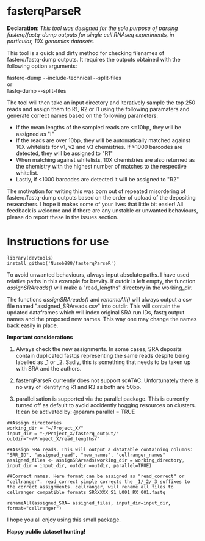 # fasterqParseR

**Declaration**: *This tool was designed for the sole purpose of parsing fasterq/fastq-dump outputs for single cell RNAseq experiments, in particular, 10X genomics datasets.*

This tool is a quick and dirty method for checking filenames of fasterq/fastq-dump outputs. It requires the outputs obtained with the following option arguments:

fasterq-dump --include-technical --split-files</br>
or</br>
fastq-dump --split-files</br>

The tool will then take an input directory and iteratively sample the top 250 reads and assign them to R1, R2 or I1 using the following paramaters and generate correct names based on the following parameters:

- If the mean lengths of the sampled reads are <=10bp, they will be assigned as "I"
- If the reads are over 10bp, they will be automatically matched against 10X whitelists for v1, v2 and v3 chemistries. If >1000 barcodes are detected, they will be assigned to "R1" 
- When matching against whitelists, 10X chemistries are also returned as the chemistry with the highest number of matches to the respective whitelist. 
- Lastly, if <1000 barcodes are detected it will be assigned to "R2"

The motivation for writing this was born out of repeated misordering of fasterq/fastq-dump outputs based on the order of upload of the depositing researchers. I hope it makes some of your lives that little bit easier! All feedback is welcome and if there are any unstable or unwanted behaviours, please do report these in the issues section. 

# Instructions for use

```
library(devtools)
install_github('Nusob888/fasterqParseR')
```

To avoid unwanted behaviours, always input absolute paths. I have used relative paths in this example for brevity. 
If outdir is left empty, the function *assignSRAreads()* will make a "read_lengths" directory in the working_dir. 

The functions *assignSRAreads()* and *renameAll()* will always output a csv file named "assigned_SRAreads.csv" into outdir. This will contain the updated dataframes which will index original SRA run IDs, fastq output names and the proposed new names. This way one may change the names back easily in place. 

**Important considerations** 
1) Always check the new assignments. In some cases, SRA deposits contain duplicated fastqs representing the same reads despite being labelled as _1 or _2. Sadly, this is something that needs to be taken up with SRA and the authors. 

2) fasterqParseR currently does not support scATAC. Unfortunately there is no way of identifying R1 and R3 as both are 50bp. 

3) parallelisation is supported via the parallel package. This is currently turned off as default to avoid accidently hogging resources on clusters. It can be activated by: @param parallel = TRUE

```
##Assign directories
working_dir = "~/Project_X/"
input_dir = "~/Project_X/fasterq_output/"
outdir="~/Project_X/read_lengths/"

##Assign SRA reads. This will output a datatable containing columns: "SRR_ID", "assigned_read", "new_names", "cellranger_names"
assigned_files <- assignSRAreads(working_dir = working_directory, input_dir = input_dir, outdir =outdir, parallel=TRUE)

##Correct names. Here format can be assigned as "read_correct" or "cellranger". read_correct simple corrects the _1/_2/_3 suffixes to the correct assignments. cellranger, will rename all files to cellranger compatible formats SRRXXXX_S1_L001_RX_001.fastq

renameAll(assigned_SRA= assigned_files, input_dir=input_dir, format="cellranger")
```

I hope you all enjoy using this small package. 

**Happy public dataset hunting!**
